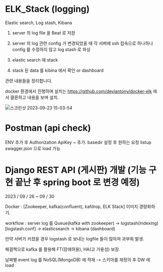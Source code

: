 # ELK_Stack (logging)
Elastic search, Log stash, Kibana 

1. server 의 log file 을 Beat 로 저장

2. server 의 log 관련 config 가 변경되었을 때 각 서버에 ssh 접속으로 하나하나 config 를 수정하지 않고 log stash 로 파싱 

3. elastic search 에 stack

4. stack 된 data 를 kibina 에서 확인 or dashboard

관련 내용들을 정리합니다. 

docker 환경에서 진행하며 설치는 https://github.com/deviantony/docker-elk 에서 클론하고 내용을 보며 설치.

![스크린샷 2023-09-23 15-03-54](https://github.com/OwenKimcertified/ELK_Stack/assets/99598620/36a4964c-b2e0-462f-b60b-c6ba182a28af)

# Postman (api check)
ENV 추가 후 Authorization ApiKey ~ 추가.
basedir 설정 후 원하는 요청 listup
swagger.json 으로 load 가능

# Django REST API (게시판) 개발 (기능 구현 끝난 후 spring boot 로 변경 예정)
2023 / 09 / 26 ~ 09 / 30 

Docker : [Zookeeper, kafka(confluent), kafdrop, ELK Stack] 이미지 경량화하기.

workflow : server log 를 Queue(kafka with zookeeper) -> logstash(indexing)[logstash.conf] -> elasticsearch -> kibana (dashboard)

만약 서버가 커졌을 경우 logstash 로 보내는 logfile 들이 많아져 과부화 발생. 

해결책으로 kafka 를 활용해 FT(장애허용), HA(고 가용성) 보장.

날짜별 event log 를 NoSQL(MongoDB) 에 적재 -> 스키마를 재정의 후 DW 에 load

